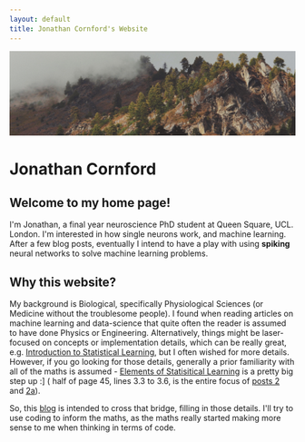 ```yaml
---
layout: default
title: Jonathan Cornford's Website
---
```

<img src="img/color_cropped.jpg">

# Jonathan Cornford

## Welcome to my home page!
I'm Jonathan, a final year neuroscience PhD student at Queen Square, UCL. London. I'm interested in how single neurons work, and machine learning.
After a few blog posts, eventually I intend to have a play with using **spiking** neural networks to solve machine learning problems.
 
 

## Why this website?
My background is Biological, specifically Physiological Sciences (or Medicine without the troublesome people). I found when reading articles on machine learning
 and data-science that quite often the reader is assumed to have done Physics or Engineering. Alternatively, things might be laser-focused on concepts
  or implementation details, which can be really great, e.g. [Introduction to Statistical Learning](http://www-bcf.usc.edu/~gareth/ISL/), but I often
 wished for more details. However, if you go looking for those details, generally a prior familiarity with all of the maths is assumed - [Elements of Statisitical Learning](https://statweb.stanford.edu/~tibs/ElemStatLearn/)
 is a pretty big step up :] ( half of page 45, lines 3.3 to 3.6, is the entire focus of [posts 2](2017-01-07-least-squares-for-dummies/) and [2a](2017-01-08-scalar-by-vector-derivatives-for-least-squares)). 
 
 
So, this [blog](/blog) is intended to cross that bridge, filling in those details. I'll try to use coding to inform the maths, as the maths really started making more sense to me when thinking in terms of code. 

<a href="{{ blog | prepend: site.baseurl }}">